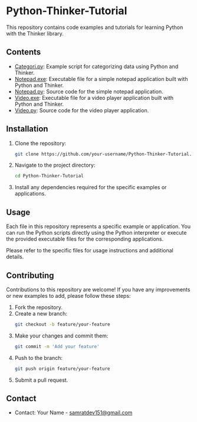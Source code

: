 # Python-Thinker-Tutorial

This repository contains code examples and tutorials for learning Python with the Thinker library.

## Contents

- [Categori.py](categori.py): Example script for categorizing data using Python and Thinker.
- [Notepad.exe](notepad.exe): Executable file for a simple notepad application built with Python and Thinker.
- [Notepad.py](notepad.py): Source code for the simple notepad application.
- [Video.exe](video.exe): Executable file for a video player application built with Python and Thinker.
- [Video.py](video.py): Source code for the video player application.

## Installation

1. Clone the repository:

   ```bash
   git clone https://github.com/your-username/Python-Thinker-Tutorial.git
   ```

2. Navigate to the project directory:

   ```bash
   cd Python-Thinker-Tutorial
   ```

3. Install any dependencies required for the specific examples or applications.

## Usage

Each file in this repository represents a specific example or application. You can run the Python scripts directly using the Python interpreter or execute the provided executable files for the corresponding applications.

Please refer to the specific files for usage instructions and additional details.

## Contributing

Contributions to this repository are welcome! If you have any improvements or new examples to add, please follow these steps:

1. Fork the repository.
2. Create a new branch:
   ```bash
   git checkout -b feature/your-feature
   ```
3. Make your changes and commit them:
   ```bash
   git commit -m 'Add your feature'
   ```
4. Push to the branch:
   ```bash
   git push origin feature/your-feature
   ```
5. Submit a pull request.

## Contact
- Contact: Your Name - [samratdev151@gmail.com](mailto:your-email@example.com)

